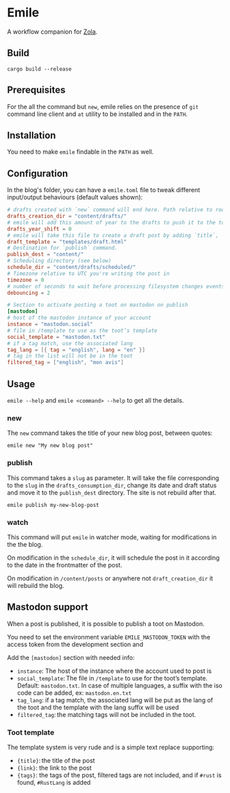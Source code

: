 # Emile

A workflow companion for [Zola](https://getzola.org).

## Build

`cargo build --release`

## Prerequisites

For the all the command but `new`, emile relies on the presence of `git` command line
client and `at` utility to be installed and in the `PATH`.

## Installation

You need to make `emile` findable in the `PATH` as well.

## Configuration

In the blog's folder, you can have a `emile.toml` file to tweak different input/output
behaviours (default values shown): 

```toml
# drafts created with `new` command will end here. Path relative to root of the blog.
drafts_creation_dir = "content/drafts/"
# emile will add this amount of year to the drafts to push it to the top of the list
drafts_year_shift = 0
# emile will take this file to create a draft post by adding `title`, `date` and `draft = true` in the frontmatter 
draft_template = "templates/draft.html"
# Destination for `publish` command.
publish_dest = "content/"
# Scheduling directory (see below)
schedule_dir = "content/drafts/scheduled/"
# Timezone relative to UTC you're writing the post in
timezone = 0
# number of seconds to wait before processing filesystem changes events
debouncing = 2

# Section to activate posting a toot on mastodon on publish
[mastodon]
# host of the mastodon instance of your account
instance = "mastodon.social"
# file in /template to use as the toot’s template
social_template = "mastodon.txt"
# if a tag match, use the associated lang
tag_lang = [{ tag = "english", lang = "en" }]
# tag in the list will not be in the toot
filtered_tag = ["english", "mon avis"]
```

## Usage

`emile --help` and `emile <command> --help` to get all the details.

### new

The `new` command takes the title of your new blog post, between quotes:
```
emile new "My new blog post"
```

### publish

This command takes a `slug` as parameter. It will take the file corresponding to the
`slug` in the `drafts_consumption_dir`, change its date and draft status and move it to
the `publish_dest` directory. The site is not rebuild after that.

```
emile publish my-new-blog-post
```

### watch

This command will put `emile` in watcher mode, waiting for modifications in the the blog.

On modification in the `schedule_dir`, it will schedule the post in it according to the
date in the frontmatter of the post.

On modification in `/content/posts` or anywhere not `draft_creation_dir` it will rebuild
the blog.

## Mastodon support

When a post is published, it is possible to publish a toot on Mastodon.

You need to set the environment variable `EMILE_MASTODON_TOKEN` with the access token from 
the development section and 

Add the `[mastodon]` section with needed info:

- `instance`: The host of the instance where the account used to post is
- `social_template`: The file in `/template` to use for the toot’s template. Default: 
  `mastodon.txt`. In case of multiple languages, a suffix with the iso code can be added, 
  ex: `mastodon.en.txt`
- `tag_lang`: if a tag match, the associated lang will be put as the lang of the toot and 
  the template with the lang suffix will be used
- `filtered_tag`: the matching tags will not be included in the toot.

### Toot template

The template system is very rude and is a simple text replace supporting:
- `{title}`: the title of the post
- `{link}`: the link to the post
- `{tags}`: the tags of the post, filtered tags are not included, and if `#rust` is found, 
  `#RustLang` is added


